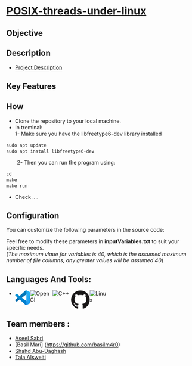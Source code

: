 # [POSIX-threads-under-linux](https://drive.google.com/file/d/1IiIrwXxUiTITYHnC0SMWzM9S8M4Aq6FB/view?usp=sharing)

## Objective


## Description  
- [Project Description](https://drive.google.com/file/d/1IiIrwXxUiTITYHnC0SMWzM9S8M4Aq6FB/view?usp=sharing)

## Key Features


 ## How 
 - Clone the repository to your local machine.
 - In treminal:  </br>
1- Make sure you have the libfreetype6-dev library installed   </br>
  ```
 sudo apt update
 sudo apt install libfreetype6-dev
 ```
&emsp; &ensp; 2- Then you can run the program using:

 ```
 cd 
 make
make run
 ```
 - Check ....
 
## Configuration
You can customize the following parameters in the source code:


Feel free to modify these parameters in **inputVariables.txt** to suit your specific needs.</br>
(*The maximum vlaue for variables is 40, which is the assumed maximum number of file columns, any greater values will be assumed 40*)

## Languages And Tools:

- <img align="left" alt="Visual Studio Code" width="40px" src="https://raw.githubusercontent.com/github/explore/80688e429a7d4ef2fca1e82350fe8e3517d3494d/topics/visual-studio-code/visual-studio-code.png" /> <img align="left" alt=  "OpenGl" width="60px" src="https://upload.wikimedia.org/wikipedia/commons/e/e9/Opengl-logo.svg" /><img align="left" alt="C++" width="50px" src="https://upload.wikimedia.org/wikipedia/commons/1/18/ISO_C%2B%2B_Logo.svg" /><img align="left" alt="GitHub" width="50px" src="https://raw.githubusercontent.com/github/explore/78df643247d429f6cc873026c0622819ad797942/topics/github/github.png" /> <img align="left" alt="Linux" width="50px" src="https://upload.wikimedia.org/wikipedia/commons/thumb/3/35/Tux.svg/800px-Tux.svg.png" /> 

<br/>


## Team members :
- [Aseel Sabri](https://github.com/Aseel-Sabri)
- [Basil Mari] (https://github.com/basilm4r0)
- [Shahd Abu-Daghash](https://github.com/shahdDaghash)
- [Tala Alsweiti](https://github.com/talaalsweiti)
